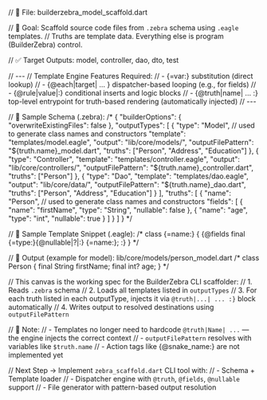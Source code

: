// 📁 File: builderzebra_model_scaffold.dart

// 🧠 Goal: Scaffold source code files from `.zebra` schema using `.eagle` templates.
// Truths are template data. Everything else is program (BuilderZebra) control.

// ✅ Target Outputs: model, controller, dao, dto, test

// ---
// Template Engine Features Required:
// - {=var:} substitution (direct lookup)
// - {@each|target| ... } dispatcher-based looping (e.g., for fields)
// - {@rule|value|:} conditional inserts and logic blocks
// - {@truth|name| ... :} top-level entrypoint for truth-based rendering (automatically injected)
// ---

// 📝 Sample Schema (.zebra):
/*
{
  "builderOptions": {
    "overwriteExistingFiles": false
  },
  "outputTypes": [
    {
      "type": "Model", // used to generate class names and constructors
      "template": "templates/model.eagle",
      "output": "lib/core/models/",
      "outputFilePattern": "${truth.name}_model.dart",
      "truths": ["Person", "Address", "Education"]
    },
    {
      "type": "Controller",
      "template": "templates/controller.eagle",
      "output": "lib/core/controllers/",
      "outputFilePattern": "${truth.name}_controller.dart",
      "truths": ["Person"]
    },
    {
      "type": "Dao",
      "template": "templates/dao.eagle",
      "output": "lib/core/data/",
      "outputFilePattern": "${truth.name}_dao.dart",
      "truths": ["Person", "Address", "Education"]
    }
  ],
  "truths": [
    {
      "name": "Person", // used to generate class names and constructors
      "fields": [
        { "name": "firstName", "type": "String", "nullable": false },
        { "name": "age", "type": "int", "nullable": true }
      ]
    }
  ]
}
*/

// 🦓 Sample Template Snippet (.eagle):
/*
class {=name:} {
	{@fields final {=type:}{@nullable|?|:} {=name:};
	:}
}
*/

// 📁 Output (example for model): lib/core/models/person_model.dart
/*
class Person {
  final String firstName;
  final int? age;
}
*/

// This canvas is the working spec for the BuilderZebra CLI scaffolder:
// 1. Reads `.zebra` schema
// 2. Loads all templates listed in `outputTypes`
// 3. For each truth listed in each outputType, injects it via `@truth|...| ... :}` block automatically
// 4. Writes output to resolved destinations using `outputFilePattern`

// 🧠 Note:
// - Templates no longer need to hardcode `@truth|Name| ...` — the engine injects the correct context
// - `outputFilePattern` resolves with variables like `$truth.name`
// - Action tags like {@snake_name:} are not implemented yet

// Next Step → Implement `zebra_scaffold.dart` CLI tool with:
// - Schema + Template loader
// - Dispatcher engine with `@truth`, `@fields`, `@nullable` support
// - File generator with pattern-based output resolution

